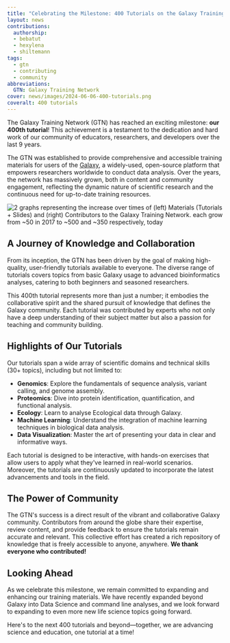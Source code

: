 ```yaml
---
title: "Celebrating the Milestone: 400 Tutorials on the Galaxy Training Network!"
layout: news
contributions:
  authorship:
  - bebatut
  - hexylena
  - shiltemann
tags:
  - gtn
  - contributing
  - community
abbreviations:
  GTN: Galaxy Training Network
cover: news/images/2024-06-06-400-tutorials.png
coveralt: 400 tutorials
---
```


The Galaxy Training Network (GTN) has reached an exciting milestone: **our 400th tutorial**! This achievement is a testament to the dedication and hard work of our community of educators, researchers, and developers over the last 9 years.

The GTN was established to provide comprehensive and accessible training materials for users of the [Galaxy](https://galaxyproject.org/), a widely-used, open-source platform that empowers researchers worldwide to conduct data analysis. Over the years, the network has massively grown, both in content and community engagement, reflecting the dynamic nature of scientific research and the continuous need for up-to-date training resources.

![2 graphs representing the increase over times of (left) Materials (Tutorials + Slides) and (right) Contributors to the Galaxy Training Network. each grow from ~50 in 2017 to ~500 and ~350 respectively, today]({{site.baseurl}}/news/images/2024-06-06-contributions.png)

## A Journey of Knowledge and Collaboration

From its inception, the GTN has been driven by the goal of making high-quality, user-friendly tutorials available to everyone. The diverse range of tutorials covers topics from basic Galaxy usage to advanced bioinformatics analyses, catering to both beginners and seasoned researchers.

This 400th tutorial represents more than just a number; it embodies the collaborative spirit and the shared pursuit of knowledge that defines the Galaxy community. Each tutorial was contributed by experts who not only have a deep understanding of their subject matter but also a passion for teaching and community building.

## Highlights of Our Tutorials

Our tutorials span a wide array of scientific domains and technical skills (30+ topics), including but not limited to:

- **Genomics**: Explore the fundamentals of sequence analysis, variant calling, and genome assembly.
- **Proteomics**: Dive into protein identification, quantification, and functional analysis.
- **Ecology**: Learn to analyse Ecological data through Galaxy.
- **Machine Learning**: Understand the integration of machine learning techniques in biological data analysis.
- **Data Visualization**: Master the art of presenting your data in clear and informative ways.

Each tutorial is designed to be interactive, with hands-on exercises that allow users to apply what they've learned in real-world scenarios. Moreover, the tutorials are continuously updated to incorporate the latest advancements and tools in the field.

## The Power of Community

The GTN's success is a direct result of the vibrant and collaborative Galaxy community. Contributors from around the globe share their expertise, review content, and provide feedback to ensure the tutorials remain accurate and relevant. This collective effort has created a rich repository of knowledge that is freely accessible to anyone, anywhere. **We thank everyone who contributed!**

## Looking Ahead

As we celebrate this milestone, we remain committed to expanding and enhancing our training materials. We have recently expanded beyond Galaxy into Data Science and command line analyses, and we look forward to expanding to even more new life science topics going forward.

Here's to the next 400 tutorials and beyond—together, we are advancing science and education, one tutorial at a time!
